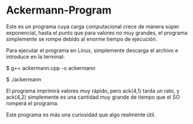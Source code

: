 # Ackermann-Program

Este es un programa cuya carga computacional crece de manera súper exponencial, hasta el punto que para
valores no muy grandes, el programa simplemente se rompe debido al enorme tiempo de ejecución.

Para ejecutar el programa en Linux, simplemente descarga el archivo e introduce en la terminal:

$ g++ ackermann.cpp -o ackermann

$ ./ackermann

El programa imprimirá valores muy rápido, pero ack(4,1) tarda un rato, y ack(4,2) simplemente es una cantidad muy 
grande de tiempo que el SO romperá el programa.

Este programa es más una curiosidad que algo realmente útil.
